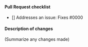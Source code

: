 #### Pull Request checklist

- [] Addresses an issue: Fixes #0000

#### Description of changes

(Summarize any changes made)

